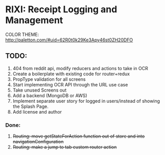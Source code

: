 RIXI: Receipt Logging and Management
======
COLOR THEME: http://paletton.com/#uid=62R0t0k29Ke3Apy46st0ZH20DFO

## TODO:
1. 404 from reddit api, modify reducers and actions to take in OCR
2. Create a boilerplate with existing code for router+redux
3. PropType validation for all screens
4. Start implementing OCR API through the URL use case
5. Take unused Screens out
50. Add a backend (MongoDB or AWS)
100. Implement separate user story for logged in users/instead of showing the Splash Page.
100. Add license and author

### Done:
1. ~~Routing: move getStateForAction function out of store and into navigationConfiguration~~
2. ~~Routing: make a jump to tab custom router action~~
